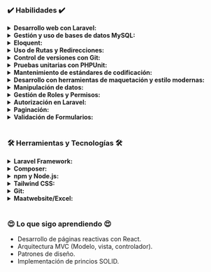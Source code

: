 ### ✔️ Habilidades ✔️
<details>
<summary><strong>Desarrollo web con Laravel:</strong></summary>
<p>Mi experiencia se ha enfocado en el uso de este framework. Me centro en desarrollar aplicaciones web sólidas y eficientes utilizando el marco de trabajo PHP.</p>
</details>

<details>
<summary><strong>Gestión y uso de bases de datos MySQL:</strong></summary>
<p>- Configurar, administrar e interactuar con bases de datos MySQL en aplicaciones web.</p>
<p>- Operaciones CRUD para manipulación de datos.</p>
</details>

<details>
<summary><strong>Eloquent:</strong></summary>
<p>Uso de Eloquent ORM de Laravel para recuperar y gestionar datos de manera eficiente y coherente.</p>
</details>

<details>
<summary><strong>Uso de Rutas y Redirecciones:</strong></summary>
<p>Redirección a rutas específicas después de las operaciones CRUD para navegar por las aplicaciones.</p>
</details>

<details>
<summary><strong>Control de versiones con Git:</strong></summary>
<p>Capacidad para colaborar en proyectos, llevar un registro de cambios y trabajar de manera eficiente en equipos de desarrollo.</p>
</details>

<details>
<summary><strong>Pruebas unitarias con PHPUnit:</strong></summary>
<p>Compromiso con la calidad del código y capacidad para escribir y ejecutar pruebas en PHP.</p>
</details>

<details>
<summary><strong>Mantenimiento de estándares de codificación:</strong></summary>
<p>Uso de php-cs-fixer para el formateo y verificación del código para mantener estándares de codificación y calidad del código.</p>
</details>

<details>
<summary><strong>Desarrollo con herramientas de maquetación y estilo modernas:</strong></summary>
<p>Uso del marco de clases y utilidades de Tailwind CSS.</p>
</details>

<details>
<summary><strong>Manipulación de datos:</strong></summary>
<p>Gestión de datos con Maatwebsite/Excel para importación y exportación formato de hoja de cálculo.</p>
</details>

<details>
<summary><strong>Gestión de Roles y Permisos:</strong></summary>
<p>Diseño y administración de sistemas de autorización con el uso de roles y permisos.</p>
</details>

<details>
<summary><strong>Autorización en Laravel:</strong></summary>
<p>Utilizas políticas de autorización integradas en Laravel.</p>
</details>

<details>
<summary><strong>Paginación:</strong></summary>
<p>Gestión de grandes conjuntos de datos de manera efectiva para mejorar la experiencia del usuario y el rendimiento de las aplicaciones.</p>
</details>

<details>
<summary><strong>Validación de Formularios:</strong></summary>
<p>Atención a la seguridad y la calidad del código al validar y procesar datos del usuario, productos y demás.</p>
</details></br>

    
### 🛠 Herramientas y Tecnologías 🛠
<details>
<summary><strong>Laravel Framework:</strong></summary>
<p>Experiencia en el uso del framework Laravel para el desarrollo de aplicaciones web en PHP.</p>
</details>

<details>
<summary><strong>Composer:</strong></summary>
<p>Administración de bibliotecas y paquetes en el entorno de PHP utilizando Composer.</p>
</details>

<details>
<summary><strong>npm y Node.js:</strong></summary>
<p>Gestión de dependencias JavaScript en el ecosistema Node.js utilizando npm y Node.js.</p>
</details>

<details>
<summary><strong>Tailwind CSS:</strong></summary>
<p>Trabajas con herramientas de maquetación y estilo modernas para diseñar y estilizar tus aplicaciones web utilizando Tailwind CSS.</p>
</details>

<details>
<summary><strong>Git:</strong></summary>
<p>Aunque no está reflejado directamente en estos archivos, mencionaste Git, que es una herramienta esencial para el control de versiones y la colaboración en proyectos.</p>
</details>

<details>
<summary><strong>Maatwebsite/Excel:</strong></summary>
<p>Has incorporado esta herramienta para la manipulación de datos en formato de hoja de cálculo en tu aplicación.</p>
</details></br>


### 😍 Lo que sigo aprendiendo 😍
- Desarrollo de páginas reactivas con React.
- Arquitectura MVC (Modelo, vista, controlador).
- Patrones de diseño.
- Implementación de princios SOLID.

